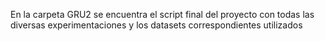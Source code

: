 En la carpeta GRU2 se encuentra el script final del proyecto con todas las diversas experimentaciones y los datasets correspondientes utilizados
